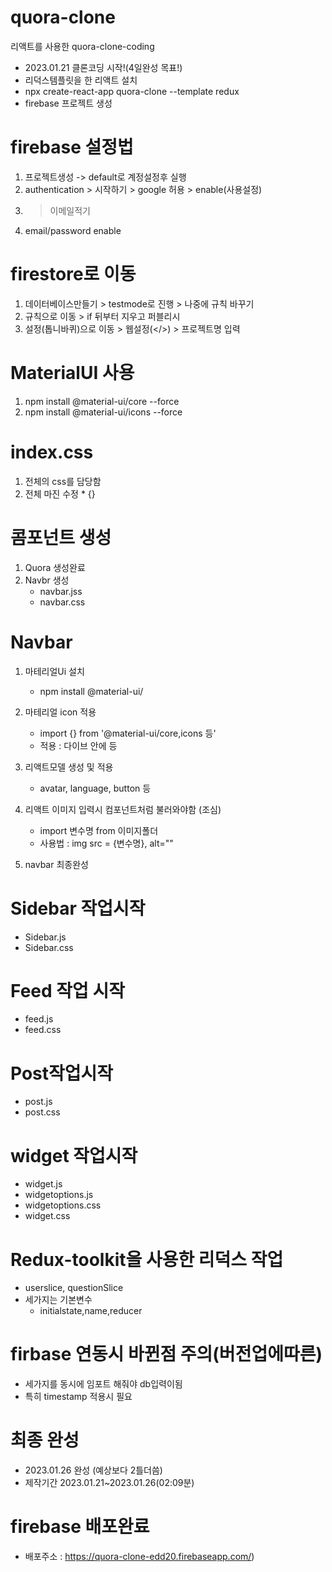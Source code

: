 # quora-clone
리액트를 사용한 quora-clone-coding
- 2023.01.21 클론코딩 시작!(4일완성 목표!)
- 리덕스템플릿을 한 리액트 설치
- npx create-react-app quora-clone --template redux
- firebase 프로젝트 생성

# firebase 설정법
 1. 프로젝트생성 -> default로 계정설정후 실행
 2. authentication > 시작하기 > google 허용 > enable(사용설정)
 3. > 이메일적기
 4.  email/password enable

# firestore로 이동
1. 데이터베이스만들기 > testmode로 진행 > 나중에 규칙 바꾸기
2. 규칙으로 이동 > if 뒤부터 지우고 퍼블리시
3. 설정(톱니바퀴)으로 이동 > 웹설정(</>) > 프로젝트명 입력

# MaterialUI 사용
1. npm install @material-ui/core --force
2. npm install @material-ui/icons --force

# index.css
1. 전체의 css를 담당함
2. 전체 마진 수정 * {}

# 콤포넌트 생성
1. Quora 생성완료
2. Navbr 생성
   - navbar.jss
   - navbar.css


# Navbar
1. 마테리얼Ui 설치
   - npm install @material-ui/
2. 마테리얼 icon 적용
   - import {} from '@material-ui/core,icons 등'
   - 적용 : 다이브 안에 <Home/> 등
3. 리액트모델 생성 및 적용
   - avatar, language, button 등

4. 리액트 이미지 입력시 컴포넌트처럼 불러와야함 (조심)
   - import 변수명 from 이미지폴더
   - 사용법 : img src = {변수명}, alt=""
 5. navbar 최종완성

# Sidebar 작업시작
 - Sidebar.js
 - Sidebar.css
  
# Feed 작업 시작
 - feed.js
 - feed.css

# Post작업시작
 - post.js
 - post.css

# widget 작업시작
 - widget.js
 - widgetoptions.js
 - widgetoptions.css
 - widget.css

# Redux-toolkit을 사용한 리덕스 작업
 - userslice, questionSlice
 - 세가지는 기본변수
   - initialstate,name,reducer
  
# firbase 연동시 바뀐점 주의(버전업에따른)
 - 세가지를 동시에 임포트 해줘야 db입력이됨
 - 특히 timestamp 적용시 필요

# 최종 완성
- 2023.01.26 완성 (예상보다 2틀더씀)
- 제작기간 2023.01.21~2023.01.26(02:09분)

# firebase 배포완료
- 배포주소 : https://quora-clone-edd20.firebaseapp.com/)
